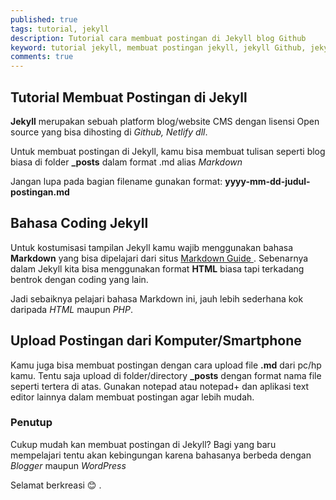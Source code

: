 ```yaml
---
published: true
tags: tutorial, jekyll
description: Tutorial cara membuat postingan di Jekyll blog Github
keyword: tutorial jekyll, membuat postingan jekyll, jekyll Github, jekyll blog
comments: true
---
```

## Tutorial Membuat Postingan di Jekyll ##

**Jekyll** merupakan sebuah platform blog/website CMS dengan lisensi Open source yang bisa dihosting di _Github, Netlify dll_. 

Untuk membuat postingan di Jekyll, kamu bisa membuat tulisan seperti blog biasa di folder **_posts** dalam format .md alias *Markdown*

Jangan lupa pada bagian filename gunakan format: **yyyy-mm-dd-judul-postingan.md**

## Bahasa Coding Jekyll ##

Untuk kostumisasi tampilan Jekyll kamu wajib menggunakan bahasa **Markdown** yang bisa dipelajari dari situs [Markdown Guide
](https://www.markdownguide.org). Sebenarnya dalam Jekyll kita bisa menggunakan format **HTML** biasa tapi terkadang bentrok dengan coding yang lain. 

Jadi sebaiknya pelajari bahasa Markdown ini, jauh lebih sederhana kok daripada *HTML* maupun *PHP*. 

## Upload Postingan dari Komputer/Smartphone ##

Kamu juga bisa membuat postingan dengan cara upload file **.md** dari pc/hp kamu. Tentu saja upload di folder/directory **_posts** dengan format nama file seperti tertera di atas. 
Gunakan notepad atau notepad+ dan aplikasi text editor lainnya dalam membuat postingan agar lebih mudah. 

### Penutup ###

Cukup mudah kan membuat postingan di Jekyll? Bagi yang baru mempelajari tentu akan kebingungan karena bahasanya berbeda dengan *Blogger* maupun *WordPress*

Selamat berkreasi 😊
. 

